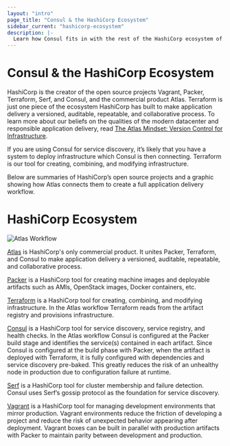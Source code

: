 ```yaml
---
layout: "intro"
page_title: "Consul & the HashiCorp Ecosystem"
sidebar_current: "hashicorp-ecosystem"
description: |-
  Learn how Consul fits in with the rest of the HashiCorp ecosystem of tools
---
```


# Consul & the HashiCorp Ecosystem

HashiCorp is the creator of the open source projects Vagrant, Packer, Terraform, Serf, and Consul, and the commercial product Atlas. Terraform is just one piece of the ecosystem HashiCorp has built to make application delivery a versioned, auditable, repeatable, and collaborative process. To learn more about our beliefs on the qualities of the modern datacenter and responsible application delivery, read [The Atlas Mindset: Version Control for Infrastructure](https://www.hashicorp.com/blog/atlas-mindset.html/?utm_source=consul&utm_campaign=HashicorpEcosystem).

If you are using Consul for service discovery, it’s likely that you have a system to deploy infrastructure which Consul is then connecting. Terraform is our tool for creating, combining, and modifying infrastructure.

Below are summaries of HashiCorp’s open source projects and a graphic showing how Atlas connects them to create a full application delivery workflow. 

# HashiCorp Ecosystem
![Atlas Workflow](atlas_workflow.png)

[Atlas](https://atlas.hashicorp.com/?utm_source=consul&utm_campaign=HashicorpEcosystem) is HashiCorp's only commercial product. It unites Packer, Terraform, and Consul to make application delivery a versioned, auditable, repeatable, and collaborative process.

[Packer](https://www.packer.io/?utm_source=consul&utm_campaign=HashicorpEcosystem) is a HashiCorp tool for creating machine images and deployable artifacts such as AMIs, OpenStack images, Docker containers, etc.

[Terraform](https://www.terraform.io/?utm_source=consul&utm_campaign=HashicorpEcosystem) is a HashiCorp tool for creating, combining, and modifying infrastructure. In the Atlas workflow Terraform reads from the artifact registry and provisions infrastructure.

[Consul](https://www.consul.io/?utm_source=consul&utm_campaign=HashicorpEcosystem) is a HashiCorp tool for service discovery, service registry, and health checks. In the Atlas workflow Consul is configured at the Packer build stage and identifies the service(s) contained in each artifact. Since Consul is configured at the build phase with Packer, when the artifact is deployed with Terraform, it is fully configured with dependencies and service discovery pre-baked. This greatly reduces the risk of an unhealthy node in production due to configuration failure at runtime.

[Serf](https://www.serfdom.io/?utm_source=consul&utm_campaign=HashicorpEcosystem) is a HashiCorp tool for cluster membership and failure detection. Consul uses Serf’s gossip protocol as the foundation for service discovery.

[Vagrant](https://www.vagrantup.com/?utm_source=consul&utm_campaign=HashicorpEcosystem) is a HashiCorp tool for managing development environments that mirror production. Vagrant environments reduce the friction of developing a project and reduce the risk of unexpected behavior appearing after deployment. Vagrant boxes can be built in parallel with production artifacts with Packer to maintain parity between development and production.
